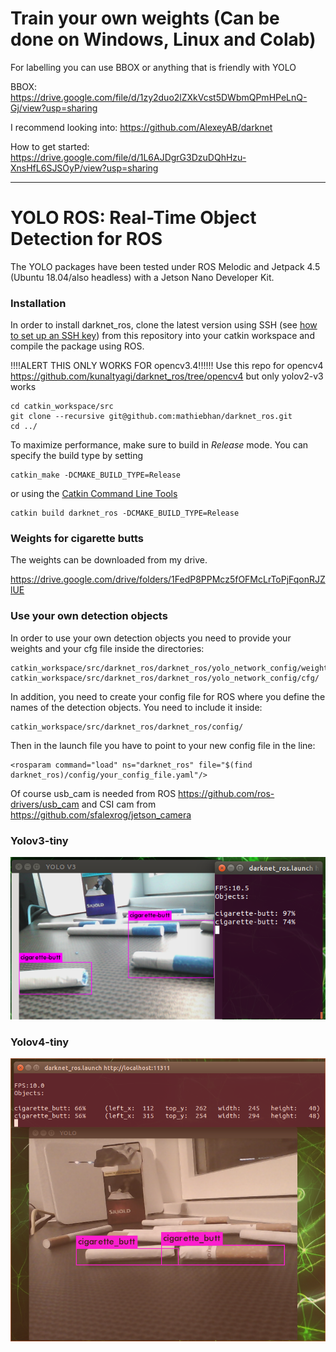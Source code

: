 # Train your own weights (Can be done on Windows, Linux and Colab)
For labelling you can use BBOX or anything that is friendly with YOLO

BBOX: https://drive.google.com/file/d/1zy2duo2lZXkVcst5DWbmQPmHPeLnQ-Gj/view?usp=sharing

I recommend looking into: https://github.com/AlexeyAB/darknet

How to get started: https://drive.google.com/file/d/1L6AJDgrG3DzuDQhHzu-XnsHfL6SJSOyP/view?usp=sharing

-------------------------------------------------------------------------------------------------------------------------------------------------------------




# YOLO ROS: Real-Time Object Detection for ROS

The YOLO packages have been tested under ROS Melodic and Jetpack 4.5 (Ubuntu 18.04/also headless) with a Jetson Nano Developer Kit.


### Installation

In order to install darknet_ros, clone the latest version using SSH (see [how to set up an SSH key](https://confluence.atlassian.com/bitbucket/set-up-an-ssh-key-728138079.html)) from this repository into your catkin workspace and compile the package using ROS.


!!!!ALERT THIS ONLY WORKS FOR opencv3.4!!!!!!
Use this repo for opencv4 https://github.com/kunaltyagi/darknet_ros/tree/opencv4 but only yolov2-v3 works

    cd catkin_workspace/src
    git clone --recursive git@github.com:mathiebhan/darknet_ros.git
    cd ../

To maximize performance, make sure to build in *Release* mode. You can specify the build type by setting

    catkin_make -DCMAKE_BUILD_TYPE=Release

or using the [Catkin Command Line Tools](http://catkin-tools.readthedocs.io/en/latest/index.html#)

    catkin build darknet_ros -DCMAKE_BUILD_TYPE=Release

### Weights for cigarette butts
The weights can be downloaded from my drive.

https://drive.google.com/drive/folders/1FedP8PPMcz5fOFMcLrToPjFqonRJZlUE


### Use your own detection objects

In order to use your own detection objects you need to provide your weights and your cfg file inside the directories:

    catkin_workspace/src/darknet_ros/darknet_ros/yolo_network_config/weights/
    catkin_workspace/src/darknet_ros/darknet_ros/yolo_network_config/cfg/

In addition, you need to create your config file for ROS where you define the names of the detection objects. You need to include it inside:

    catkin_workspace/src/darknet_ros/darknet_ros/config/

Then in the launch file you have to point to your new config file in the line:

    <rosparam command="load" ns="darknet_ros" file="$(find darknet_ros)/config/your_config_file.yaml"/>
    
Of course usb_cam is needed from ROS https://github.com/ros-drivers/usb_cam and CSI cam from https://github.com/sfalexrog/jetson_camera 

### Yolov3-tiny

![alt text](https://github.com/Mathiebhan/darknet_ros/blob/master/2.png)


### Yolov4-tiny

![alt text](https://github.com/Mathiebhan/darknet_ros/blob/master/1.png)

    

